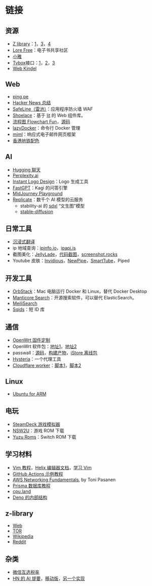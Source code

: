# 链接

## 资源

- [Z library](https://singlelogin.me)：[1](https://zlibrary-asia.se/)，[3](https://lib-dq562euzkg3wqq7c4ismhw6u.booksc.eu/1cc0ce5273150027a0143fcfd4dacb56)，[4](https://lib-pj4l6rnxga3iypd2p6pyphpb.b-ok.africa/1cc0ce5273150027a0143fcfd4dacb56)
- [Lore Free](https://ebook2.lorefree.com/)：电子书共享社区
- [小雅](http://alist.xiaoya.pro/)
- [Tvbox](https://github.com/liu673cn/box)接口：[1](https://www.yydsys.top/box/api/)，[2](http://xn--sss604efuw.ga/)，[3](https://xhdwc.tk/0)
- [Web Kindel](https://read.amazon.com/kindle-library)

## Web

- [ping.pe](https://ping.pe/)
- [Hacker News 总结](https://hackernews.betacat.io/)
- [SafeLine（雷池）](https://github.com/chaitin/safeline)：应用程序防火墙 WAF
- [Shoelace](https://shoelace.style/)：基于 [lit](https://lit.dev/) 的 Web 组件库。
- [流程图 Flowchart Fun](https://flowchart.fun/)，[源码](https://github.com/tone-row/flowchart-fun)
- [lazyDocker](https://github.com/jesseduffield/lazydocker)：命令行 Docker 管理
- [mjml](https://mjml.io/)：响应式电子邮件网页框架
- [香港地铁配色](https://gist.github.com/ruanyf/e6c896df1c24d0236eb93d65144f2907)

## AI

- [Hugging 聊天](https://huggingface.co/chat/)
- [Perplexity.ai](https://www.perplexity.ai/)
- [Instant Logo Design](https://instantlogodesign.com/)：Logo 生成工具
- [FastGPT](https://labs.kagi.com/fastgpt)：Kagi 的问答引擎
- [MidJourney Playground](https://www.midjourneyai.ai/)
- [Replicate](https://replicate.com/)：数千个 AI 模型的云服务
  - stability-ai 的 [sdxl](https://replicate.com/stability-ai/sdxl)  “文生图”模型
  - [stable-diffusion](https://replicate.com/stability-ai/stable-diffusion) 

## 日常工具

- [沉浸式翻译](https://immersive-translate.owenyoung.com/)
- ip 地域查询：[ipinfo.io](https://ipinfo.io/)，[ipapi.is](https://ipapi.is/)
- 截图美化：[JellyLade](https://app.jellylade.com/)，[代码截图](https://snappify.com/editor)，[screenshot.rocks](https://screenshot.rocks/)
- Youtube 皮肤：[Invidious](https://invidious.io/)，[NewPipe](https://newpipe.net/)，[SmartTube](https://github.com/yuliskov/SmartTube)，Piped

## 开发工具

- [OrbStack](https://orbstack.dev/)：Mac 电脑运行 Docker 和 Linux，替代 Docker Desktop
- [Manticore Search](https://github.com/manticoresoftware/manticoresearch)：开源搜索软件，可以替代 ElasticSearch。
- [MeiliSearch](https://github.com/meilisearch/MeiliSearch)
- [Sqids](https://sqids.org/)：短 ID 库

## 通信

- [OpenWrt 固件定制](https://supes.top/)
- OpenWrt 软件包：[地址1](https://dl.openwrt.ai/packages-23.05/)，[地址2](https://op.dllkids.xyz/packages/)
- passwall：[源码](https://github.com/xiaorouji/openwrt-passwall)，[构建产物](https://github.com/MoetaYuko/openwrt-passwall-build)，[iStore 离线包](https://github.com/AUK9527/Are-u-ok)
- [Hysteria](https://github.com/apernet/hysteria)：一个代理工具
- [Cloudflare worker](https://www.smallstep.one/article/workers-deployment)：[脚本1](https://github.com/zizifn/edgetunnel/blob/main/src/worker-vless.js)，[脚本2](https://github.com/3Kmfi6HP/edtunnel/blob/main/_worker.js)

## Linux

- [Ubuntu for ARM](https://devicetests.com/ubuntu-arm-desktop-images)

## 电玩

-  [SteamDeck 游戏模拟器](https://www.emudeck.com/)
-  [NSW2U](https://nsw2u.xyz/)：游戏 ROM 下载
-  [Yuzu Roms](http://www.yuzuroms.ml/)：Switch ROM 下载

## 学习材料

- [Vim 教程](https://www.barbarianmeetscoding.com/boost-your-coding-fu-with-vscode-and-vim/moving-blazingly-fast-with-the-core-vim-motions/)，[Helix 编辑器文档](https://docs.helix-editor.com/keymap.html)，[学习 Vim](https://github.com/iggredible/Learn-Vim)
- [GitHub Actions 示例教程](https://www.actionsbyexample.com/)
- [AWS Networking Fundamentals](https://www.goodreads.com/book/show/60098024-aws-networking-fundamentals), by Toni Pasanen
- [Prisma 数据库教程](https://www.prisma.io/dataguide)
- [cpu.land](https://cpu.land/)
- [Deno 的内部结构](https://choubey.gitbook.io/internals-of-deno/)

## z-library

- [Web](https://singlelogin.se)
- [TOR](http://loginzlib2vrak5zzpcocc3ouizykn6k5qecgj2tzlnab5wcbqhembyd.onion)
- [Wikipedia](https://en.wikipedia.org/wiki/Z-Library)
- [Reddit](https://www.reddit.com/r/zlibrary)


## 杂类

- [微信互选税率](https://www.juxuan.net/662.html)
- [HN 的 AI 提要](https://hackyournews.com/)，[移动版](https://hackyournews.com/indexM)，[另一个实现](https://hackernews.betacat.io/)
